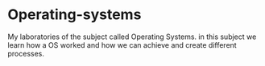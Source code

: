 # Operating-systems
My laboratories of the subject called Operating Systems. in this subject we learn how a OS worked and how we can achieve and create different processes.
